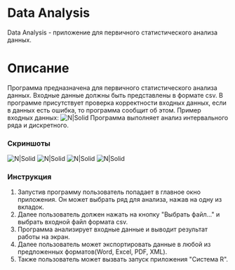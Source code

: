 # Data Analysis

Data Analysis - приложение для первичного статистического анализа данных.

# Описание
Программа предназначена для первичного статистического анализа данных. Входные данные должны быть представлены в формате csv. В программе присутствует проверка корректности входных данных, если в данных есть ошибка, то программа сообщит об этом.
Пример входных данных:
![N|Solid](https://i.imgur.com/fOf8mkd.png)
Программа выполняет анализ интервального ряда и дискретного.
### Скриншоты
![N|Solid](https://i.imgur.com/YYfMFvv.png)
![N|Solid](https://i.imgur.com/BIsalap.png)
![N|Solid](https://i.imgur.com/nFtDFcV.png)
![N|Solid](https://i.imgur.com/KfmCoVf.png)
### Инструкция
1. Запустив программу пользователь попадает в главное окно приложения. Он может выбрать ряд для анализа, нажав на одну из вкладок.
2. Далее пользователь должен нажать на кнопку "Выбрать файл..." и выбрать входной файл формата csv.
3. Программа анализирует входные данные и выводит результат работы на экран.
4. Далее пользователь может экспортировать данные в любой из предложенных форматов(Word, Excel, PDF, XML).
5. Также пользователь может вызвать запуск приложения "Система R".